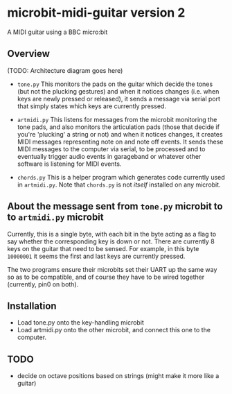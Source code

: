 # microbit-midi-guitar version 2

A MIDI guitar using a BBC micro:bit

## Overview


(TODO: Architecture diagram goes here)


* `tone.py` This monitors the pads on the guitar which decide the tones (but not the plucking gestures) and when it notices changes (i.e. when keys are newly pressed or released), it sends a message via serial port that simply states which keys are currently pressed.

* `artmidi.py` This listens for messages from the microbit monitoring the tone pads, and also monitors the articulation pads (those that decide if you're 'plucking' a string or not) and when it notices changes, it creates MIDI messages representing note on and note off events.  It sends these MIDI messages to the computer via serial, to be processed and to eventually trigger audio events in garageband or whatever other software is listening for MIDI events.

* `chords.py` This is a helper program which generates code currently used in `artmidi.py`.  Note that `chords.py` is not _itself_ installed on any microbit.

## About the message sent from `tone.py` microbit to to `artmidi.py` microbit

Currently, this is a single byte, with each bit in the byte acting as a flag to say whether the corresponding key is down or not.  There are currently 8 keys on the guitar that need to be sensed.  For example, in this byte `10000001` it seems the first and last keys are currently pressed.  

The two programs ensure their microbits set their UART up the same way so as to be compatible, and of course they have to be wired together (currently, pin0 on both).

## Installation

* Load tone.py onto the key-handling microbit
* Load artmidi.py onto the other microbit, and connect this one to the computer.




## TODO

* decide on octave positions based on strings (might make it more like a guitar)

